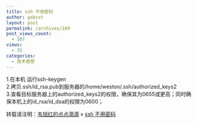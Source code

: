```yaml
---
title: ssh 不用密码
author: gxbsst
layout: post
permalink: /archives/109
post_views_count:
  - 107
views:
  - 35
categories:
  - 技术感想
---
```

1.在本机 <span style="font-family:STHeiti;">运行</span>ssh-keygen  
2.拷<span style="font-family:STHeiti;">贝</span>.ssh/id_rsa.pub到服<span style="font-family:STHeiti;">务器的</span>/home/weston/.ssh/authorized_keys2  
3.<span style="font-family:STHeiti;">查看目标服务器上的</span>authorized_keys2的权限，确保其<span style="font-family:STHeiti;">为</span>0655或更高；同<span style="font-family:STHeiti;">时确保本机上的</span>id\_rsa/id\_dsa的权限<span style="font-family:STHeiti;">为</span>0600；

转载请注明：[韦旭红的点点滴滴][1] &raquo; [ssh 不用密码][2]

 [1]: http://www.weixuhong.com
 [2]: http://www.weixuhong.com/archives/109